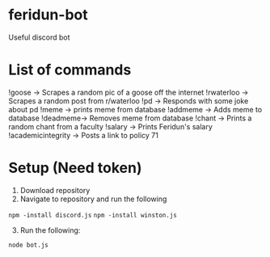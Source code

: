 # feridun-bot
Useful discord bot

# List of commands
!goose -> Scrapes a random pic of a goose off the internet
!rwaterloo -> Scrapes a random post from r/waterloo
!pd -> Responds with some joke about pd
!meme -> prints meme from database
!addmeme -> Adds meme to database
!deadmeme-> Removes meme from database
!chant -> Prints a random chant from a faculty
!salary -> Prints Feridun's salary
!academicintegrity -> Posts a link to policy 71

# Setup (Need token)

1. Download repository
2. Navigate to repository and run the following

```npm -install discord.js```
```npm -install winston.js```

3. Run the following:

```node bot.js```

